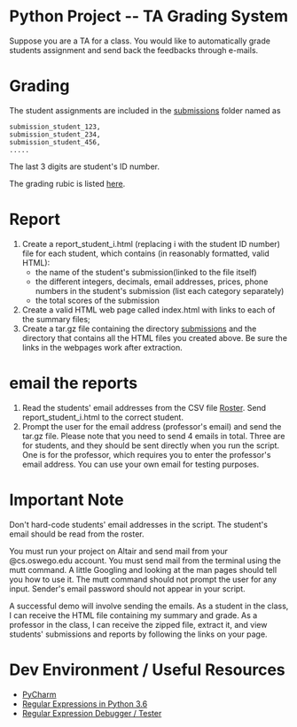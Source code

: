 # Python Project -- TA Grading System

Suppose you are a TA for a class. You would like to automatically grade students assignment and send back the feedbacks through e-mails.

# Grading
The student assignments are included in the [submissions](submissions) folder named as
```
submission_student_123,
submission_student_234,
submission_student_456,
.....
```
The last 3 digits are student's ID number.

The grading rubic is listed [here](grading_rubic.md).

# Report
1. Create a report_student_i.html (replacing i with the student ID number) file for each student, which contains (in reasonably formatted, valid HTML):
   - the name of the student's submission(linked to the file itself)
   - the different integers, decimals, email addresses, prices, phone numbers in the student's submission (list each category  separately)
   - the total scores of the submission
2. Create a valid HTML web page called index.html with links to each of the summary files;
3. Create a tar.gz file containing the directory [submissions](submissions) and the directory that contains all the HTML files you created above. Be sure the links in the webpages work after extraction.
   
# email the reports

1. Read the students' email addresses from the CSV file [Roster](Roster.csv). Send report_student_i.html to the correct student.
2. Prompt the user for the email address (professor's email) and send the tar.gz file.
Please note that you need to send 4 emails in total. Three are for students, and they should be sent directly when you run the script. One is for the professor, which requires you to enter the professor's email address. You can use your own email for testing purposes.
 

# Important Note
Don't hard-code students' email addresses in the script. The student's email should be read from the roster.

You must run your project on Altair and send mail from your @cs.oswego.edu account. You must send mail from the terminal using the mutt command. A little Googling and looking at the man pages should tell you how to use it. The mutt command should not prompt the user for any input. Sender's email password should not appear in your script.

A successful demo will involve sending the emails.
As a student in the class, I can receive the HTML file containing my summary and grade.
As a professor in the class, I can receive the zipped file, extract it, and view students' submissions and reports by following the links on your page.


# Dev Environment / Useful Resources
- [PyCharm](https://www.jetbrains.com/pycharm/)
- [Regular Expressions in Python 3.6](https://docs.python.org/3/howto/regex.html)
- [Regular Expression Debugger / Tester](https://regex101.com/)





